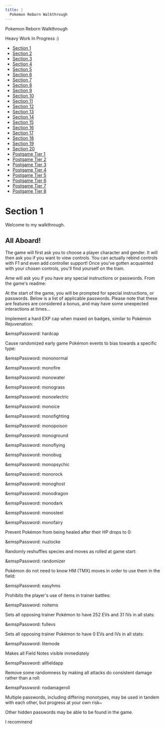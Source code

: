 ```yaml
---
title: |
  Pokemon Reborn Walkthrough
---
```


<p id="title-text">Pokemon Reborn Walkthrough </p>

Heavy Work In Progress :)

- [Section 1](#section-1)
- [Section 2](#section-2)
- [Section 3](#section-3)
- [Section 4](#section-4)
- [Section 5](#section-5)
- [Section 6](#section-6)
- [Section 7](#section-7)
- [Section 8](#section-8)
- [Section 9](#section-9)
- [Section 10](#section-10)
- [Section 11](#section-11)
- [Section 12](#section-12)
- [Section 13](#section-13)
- [Section 14](#section-14)
- [Section 15](#section-15)
- [Section 16](#section-16)
- [Section 17](#section-17)
- [Section 18](#section-18)
- [Section 19](#section-19)
- [Section 20](#section-20)
- [Postgame Tier 1](#postgame-tier-1)
- [Postgame Tier 2](#postgame-tier-2)
- [Postgame Tier 3](#postgame-tier-3)
- [Postgame Tier 4](#postgame-tier-4)
- [Postgame Tier 5](#postgame-tier-5)
- [Postgame Tier 6](#postgame-tier-6)
- [Postgame Tier 7](#postgame-tier-7)
- [Postgame Tier 8](#postgame-tier-8)

# Section 1

Welcome to my walkthrough.

## All Aboard!

The game will first ask you to choose a player character and gender. It
will then ask you if you want to view controls. You can actually rebind 
controls with F1 and even add controller support! Once you've gotten 
acquainted with your chosen controls, you'll find yourself on the train.

Ame will ask you if you have any special instructions or passwords. From the
game's readme:

<div id="quote">
<p> At the start of the game, you will be prompted for special instructions, or
passwords. Below is a list of applicable passwords. 
Please note that these are features are considered a bonus, and may have some 
unexpected interactions at times... </p>

<p>Implement a hard EXP cap when maxed on badges, similar to Pokémon Rejuvenation: <p>
	<p>&emspPassword: hardcap</p>

<p>Cause randomized early game Pokémon events to bias towards a specific type:
	<p>&emspPassword: mononormal</p>
	<p>&emspPassword: monofire</p>
	<p>&emspPassword: monowater</p>
	<p>&emspPassword: monograss</p>
	<p>&emspPassword: monoelectric</p>
	<p>&emspPassword: monoice</p>
	<p>&emspPassword: monofighting</p>
	<p>&emspPassword: monopoison</p>
	<p>&emspPassword: monoground</p>
	<p>&emspPassword: monoflying</p>
	<p>&emspPassword: monobug</p>
	<p>&emspPassword: monopsychic</p>
	<p>&emspPassword: monorock</p>
	<p>&emspPassword: monoghost</p>
	<p>&emspPassword: monodragon</p>
	<p>&emspPassword: monodark</p>
	<p>&emspPassword: monosteel</p>
	<p>&emspPassword: monofairy</p>

<p>Prevent Pokémon from being healed after their HP drops to 0:</p>
	<p>&emspPassword: nuzlocke</p>
	
<p>Randomly reshuffles species and moves as rolled at game start:</p>
	<p>&emspPassword: randomizer</p>
	
<p>Pokémon do not need to know HM (TMX) moves in order to use them in the field:</p>
	<p>&emspPassword: easyhms</p>
	
<p>Prohibits the player's use of items in trainer battles:</p>
	<p>&emspPassword: noitems</p>
	
<p>Sets all opposing trainer Pokémon to have 252 EVs and 31 IVs in all stats:</p>
	<p>&emspPassword: fullevs</p>
	
<p>Sets all opposing trainer Pokémon to have 0 EVs and IVs in all stats:</p>
	<p>&emspPassword: litemode</p>
	
<p>Makes all Field	Notes visible immediately</p>
	<p>&emspPassword: allfieldapp</p>
	
<p>Remove some randomness by making all attacks do consistent damage rather than a roll:</p>
	<p>&emspPassword: nodamageroll</p>

<p>Multiple passwords, including differing monotypes, may be used in tandem with 
each other, but progress at your own risk~</p>

<p>Other hidden passwords may be able to be found in the game.</p></div>

I recommend 